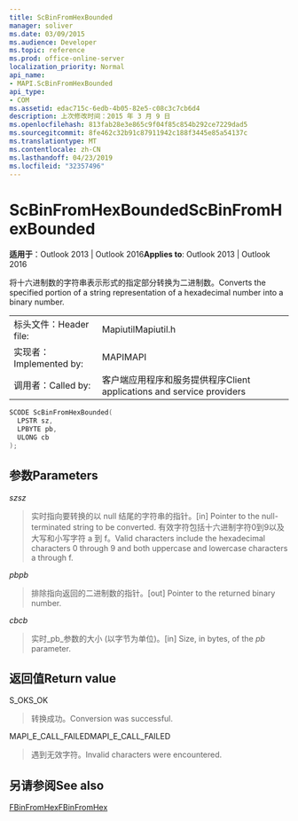 ```yaml
---
title: ScBinFromHexBounded
manager: soliver
ms.date: 03/09/2015
ms.audience: Developer
ms.topic: reference
ms.prod: office-online-server
localization_priority: Normal
api_name:
- MAPI.ScBinFromHexBounded
api_type:
- COM
ms.assetid: edac715c-6edb-4b05-82e5-c08c3c7cb6d4
description: 上次修改时间：2015 年 3 月 9 日
ms.openlocfilehash: 813fab28e3e865c9f04f85c854b292ce7229dad5
ms.sourcegitcommit: 8fe462c32b91c87911942c188f3445e85a54137c
ms.translationtype: MT
ms.contentlocale: zh-CN
ms.lasthandoff: 04/23/2019
ms.locfileid: "32357496"
---
```

# <a name="scbinfromhexbounded"></a><span data-ttu-id="ad9ed-103">ScBinFromHexBounded</span><span class="sxs-lookup"><span data-stu-id="ad9ed-103">ScBinFromHexBounded</span></span>

  
  
<span data-ttu-id="ad9ed-104">**适用于**：Outlook 2013 | Outlook 2016</span><span class="sxs-lookup"><span data-stu-id="ad9ed-104">**Applies to**: Outlook 2013 | Outlook 2016</span></span> 
  
<span data-ttu-id="ad9ed-105">将十六进制数的字符串表示形式的指定部分转换为二进制数。</span><span class="sxs-lookup"><span data-stu-id="ad9ed-105">Converts the specified portion of a string representation of a hexadecimal number into a binary number.</span></span> 
  
|||
|:-----|:-----|
|<span data-ttu-id="ad9ed-106">标头文件：</span><span class="sxs-lookup"><span data-stu-id="ad9ed-106">Header file:</span></span>  <br/> |<span data-ttu-id="ad9ed-107">Mapiutil</span><span class="sxs-lookup"><span data-stu-id="ad9ed-107">Mapiutil.h</span></span>  <br/> |
|<span data-ttu-id="ad9ed-108">实现者：</span><span class="sxs-lookup"><span data-stu-id="ad9ed-108">Implemented by:</span></span>  <br/> |<span data-ttu-id="ad9ed-109">MAPI</span><span class="sxs-lookup"><span data-stu-id="ad9ed-109">MAPI</span></span>  <br/> |
|<span data-ttu-id="ad9ed-110">调用者：</span><span class="sxs-lookup"><span data-stu-id="ad9ed-110">Called by:</span></span>  <br/> |<span data-ttu-id="ad9ed-111">客户端应用程序和服务提供程序</span><span class="sxs-lookup"><span data-stu-id="ad9ed-111">Client applications and service providers</span></span>  <br/> |
   
```cpp
SCODE ScBinFromHexBounded(
  LPSTR sz,
  LPBYTE pb,
  ULONG cb
);
```

## <a name="parameters"></a><span data-ttu-id="ad9ed-112">参数</span><span class="sxs-lookup"><span data-stu-id="ad9ed-112">Parameters</span></span>

 <span data-ttu-id="ad9ed-113">_sz_</span><span class="sxs-lookup"><span data-stu-id="ad9ed-113">_sz_</span></span>
  
> <span data-ttu-id="ad9ed-114">实时指向要转换的以 null 结尾的字符串的指针。</span><span class="sxs-lookup"><span data-stu-id="ad9ed-114">[in] Pointer to the null-terminated string to be converted.</span></span> <span data-ttu-id="ad9ed-115">有效字符包括十六进制字符0到9以及大写和小写字符 a 到 f。</span><span class="sxs-lookup"><span data-stu-id="ad9ed-115">Valid characters include the hexadecimal characters 0 through 9 and both uppercase and lowercase characters a through f.</span></span>
    
 <span data-ttu-id="ad9ed-116">_pb_</span><span class="sxs-lookup"><span data-stu-id="ad9ed-116">_pb_</span></span>
  
> <span data-ttu-id="ad9ed-117">排除指向返回的二进制数的指针。</span><span class="sxs-lookup"><span data-stu-id="ad9ed-117">[out] Pointer to the returned binary number.</span></span>
    
 <span data-ttu-id="ad9ed-118">_cb_</span><span class="sxs-lookup"><span data-stu-id="ad9ed-118">_cb_</span></span>
  
> <span data-ttu-id="ad9ed-119">实时_pb_参数的大小 (以字节为单位)。</span><span class="sxs-lookup"><span data-stu-id="ad9ed-119">[in] Size, in bytes, of the  _pb_ parameter.</span></span> 
    
## <a name="return-value"></a><span data-ttu-id="ad9ed-120">返回值</span><span class="sxs-lookup"><span data-stu-id="ad9ed-120">Return value</span></span>

<span data-ttu-id="ad9ed-121">S_OK</span><span class="sxs-lookup"><span data-stu-id="ad9ed-121">S_OK</span></span>
  
> <span data-ttu-id="ad9ed-122">转换成功。</span><span class="sxs-lookup"><span data-stu-id="ad9ed-122">Conversion was successful.</span></span>
    
<span data-ttu-id="ad9ed-123">MAPI_E_CALL_FAILED</span><span class="sxs-lookup"><span data-stu-id="ad9ed-123">MAPI_E_CALL_FAILED</span></span>
  
> <span data-ttu-id="ad9ed-124">遇到无效字符。</span><span class="sxs-lookup"><span data-stu-id="ad9ed-124">Invalid characters were encountered.</span></span>
    
## <a name="see-also"></a><span data-ttu-id="ad9ed-125">另请参阅</span><span class="sxs-lookup"><span data-stu-id="ad9ed-125">See also</span></span>



[<span data-ttu-id="ad9ed-126">FBinFromHex</span><span class="sxs-lookup"><span data-stu-id="ad9ed-126">FBinFromHex</span></span>](fbinfromhex.md)

